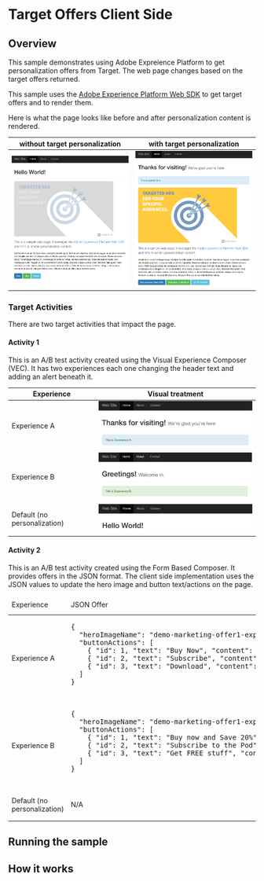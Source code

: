 # Target Offers Client Side

## Overview

This sample demonstrates using Adobe Expreience Platform to get personalization offers from Target.  The web page changes based on the target offers returned.  

This sample uses the [Adobe Experience Platform Web SDK](https://experienceleague.adobe.com/docs/experience-platform/edge/home.html) to get target offers and to render them. 

Here is what the page looks like before and after personalization content is rendered. 

| without target personalization                              | with target personalization                                       |
|-------------------------------------------------------------|-------------------------------------------------------------------|
| <img src="../.assets/plain.png" alt="drawing" width="400"/> | <img src="../.assets/with-offers.png" alt="drawing" width="400"/> |

### Target Activities

There are two target activities that impact the page.

#### Activity 1

[//]: # (https://experience.adobe.com/#/@unifiedjslab/target/activities/activitydetails/A-B/aep-edge-samplesvecoffer)

This is an A/B test activity created using the Visual Experience Composer (VEC).  It has two experiences each one changing the header text and adding an alert beneath it.

| Experience                   | Visual treatment                                                       |
|------------------------------|------------------------------------------------------------------------|
| Experience A                 | <img src="../.assets/activity-1-exp-A.png" alt="drawing" width="400"/> |
| Experience B                 | <img src="../.assets/activity-1-exp-B.png" alt="drawing" width="400"/> |
| Default (no personalization) | <img src="../.assets/activity-1-exp-0.png" alt="drawing" width="400"/> |

#### Activity 2
[//]: # (https://experience.adobe.com/#/@unifiedjslab/target/activities/activitydetails/A-B/aep-edge-samplessample-hero-image)
This is an A/B test activity created using the Form Based Composer.  It provides offers in the JSON format.  The client side implementation uses the JSON values to update the hero image and button text/actions on the page.

<table>
  <thead>
    <tr>
      <td>Experience</td>
      <td>JSON Offer</td>
      <td>Visual treatment</td>
    </tr>
  </thead>
  <tbody>
    <tr>
      <td>Experience A</td>
      <td>
        <pre>
{
  "heroImageName": "demo-marketing-offer1-exp-A.png",
  "buttonActions": [
    { "id": 1, "text": "Buy Now", "content": "Thanks for your purchase!" },
    { "id": 2, "text": "Subscribe", "content": "You are now subscribed!" },
    { "id": 3, "text": "Download", "content": "Downloading..." }
  ]
}
        </pre>
      </td>
      <td><a href="../.assets/activity-2-exp-A.png"><img src="../.assets/activity-2-exp-A.png" alt="drawing" width="400"/></a></td>
    </tr>    
    <tr>
      <td>Experience B</td>
      <td>
        <pre>
{
  "heroImageName": "demo-marketing-offer1-exp-B.png",
  "buttonActions": [
    { "id": 1, "text": "Buy now and Save 20%", "content": "Thank you for your purchase!" },
    { "id": 2, "text": "Subscribe to the Pod", "content": "Thank you for subscribing!" },
    { "id": 3, "text": "Get FREE stuff", "content": "Use coupon code THANKYOU at checkout." }
  ]
}
        </pre>
      </td>
      <td><img src="../.assets/activity-2-exp-B.png" alt="drawing" width="400"/></td>
    </tr>    
    <tr>
      <td>Default (no personalization)</td>
      <td>N/A</td>
      <td><img src="../.assets/activity-2-exp-0.png" alt="drawing" width="400"/></td>
    </tr>
  </tbody>
</table>

## Running the sample

## How it works


